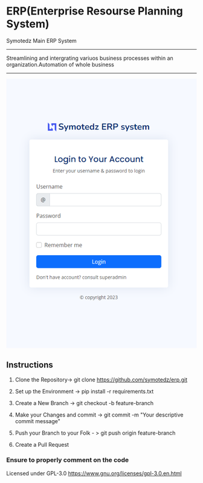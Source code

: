 # ERP(Enterprise Resourse Planning System)
 Symotedz Main ERP System
 ________________________________________________________________________________________________________________________________
 Streamlining and intergrating variuos business processes within an organization.Automation of whole business
 ________________________________________________________________________________________________________________________________

![Alt text](image-1.png)
## Instructions
1) Clone the Repository-> git clone https://github.com/symotedz/erp.git

2) Set up the Environment -> pip install -r requirements.txt

3) Create a New Branch -> git checkout -b feature-branch

4) Make your Changes and commit -> git commit -m "Your descriptive commit message"
 
5) Push your Branch to your Folk - > git push origin feature-branch

6) Create a Pull Request

### Ensure to properly comment on the code

 Licensed under GPL-3.0 https://www.gnu.org/licenses/gpl-3.0.en.html
